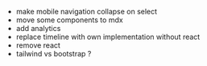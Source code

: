 - make mobile navigation collapse on select
- move some components to mdx
- add analytics
- replace timeline with own implementation without react
- remove react
- tailwind vs bootstrap ?
